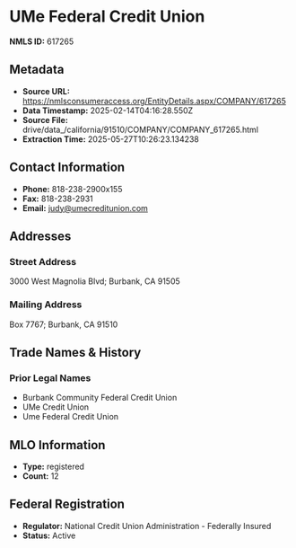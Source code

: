 # UMe Federal Credit Union

**NMLS ID:** 617265

## Metadata
- **Source URL:** https://nmlsconsumeraccess.org/EntityDetails.aspx/COMPANY/617265
- **Data Timestamp:** 2025-02-14T04:16:28.550Z
- **Source File:** drive/data_/california/91510/COMPANY/COMPANY_617265.html
- **Extraction Time:** 2025-05-27T10:26:23.134238

## Contact Information
- **Phone:** 818-238-2900x155
- **Fax:** 818-238-2931
- **Email:** judy@umecreditunion.com

## Addresses
### Street Address
3000 West Magnolia Blvd; Burbank, CA 91505

### Mailing Address
Box 7767; Burbank, CA 91510

## Trade Names & History
### Prior Legal Names
- Burbank Community Federal Credit Union
- UMe Credit Union
- Ume Federal Credit Union

## MLO Information
- **Type:** registered
- **Count:** 12

## Federal Registration
- **Regulator:** National Credit Union Administration - Federally Insured
- **Status:** Active
